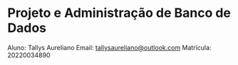 # Projeto e Administração de Banco de Dados

Aluno: Tallys Aureliano
Email: tallysaureliano@outlook.com
Matrícula: 20220034890